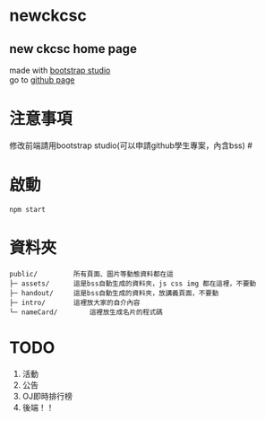 # newckcsc #
## new ckcsc home page ##

made with [bootstrap studio](https://bootstrapstudio.io/)  
go to [github page](https://ckcsc-32nd.github.io)

# 注意事項 #
修改前端請用bootstrap studio(可以申請github學生專案，內含bss) #

# 啟動 #
`npm start`

# 資料夾 #
```
public/			所有頁面、圖片等動態資料都在這
├─ assets/		這是bss自動生成的資料夾，js css img 都在這裡，不要動
├─ handout/		這是bss自動生成的資料夾，放講義頁面，不要動
├─ intro/		這裡放大家的自介內容
└─ nameCard/		這裡放生成名片的程式碼
 ```
# TODO #
1. 活動
2. 公告
3. OJ即時排行榜
4. 後端！！
